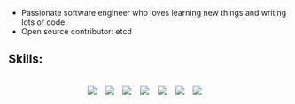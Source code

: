 - Passionate software engineer who loves learning new things and writing lots of code.
- Open source contributor: etcd


<h2> Skills:</h2>
<p align="center">
  <br>
  <img align="center" src="https://img.shields.io/badge/Kubernetes-326CE5?style=for-the-badge&logo=kubernetes&logoColor=white" />&nbsp;&nbsp;&nbsp;
  <img align="center" src="https://img.shields.io/badge/Go-00ADD8?style=for-the-badge&logo=go&logoColor=white" />&nbsp;&nbsp;&nbsp;
<!--   <img align="center" src="https://img.shields.io/badge/AWS_EKS-232F3E?style=for-the-badge&logo=amazon-eks&logoColor=white" />&nbsp;&nbsp;&nbsp; -->
  <img align="center" src="https://img.shields.io/badge/python-3670A0?style=for-the-badge&logo=python&logoColor=ffdd54" />&nbsp;&nbsp;&nbsp;
  <img align="center" src="https://img.shields.io/badge/sql-%2300758F.svg?style=for-the-badge&logo=sql&logoColor=white" />&nbsp;&nbsp;&nbsp;
  <img align="center" src="https://img.shields.io/badge/pandas-%23150458.svg?style=for-the-badge&logo=pandas&logoColor=white" />&nbsp;&nbsp;&nbsp;
  <img align="center" src="https://img.shields.io/badge/numpy-%23013243.svg?style=for-the-badge&logo=numpy&logoColor=white" />&nbsp;&nbsp;&nbsp;
  <img align="center" src="https://img.shields.io/badge/react-%2320232a.svg?style=for-the-badge&logo=react&logoColor=%2361DAFB" />&nbsp;&nbsp;&nbsp;
  

  <br>
</p>
